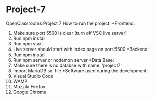 # Project-7
OpenClassrooms Project 7
How to run the project:
*Frontend:
  1. Make sure port 5500 is clear (turn off VSC live server)
  2. Run npm install
  3. Run npm start
  4. Live server should start with index page on port 5500
*Backend:
  1. Run npm install
  2. Run npm server or nodemon server
*Data Base:
  1. Make sure there is no databse with name: 'project7'
  2. Import MariaDB sql file
*Software used during the development:
  1. Visual Studio Code
  2. WAMP
  3. Mozzila Firefox
  4. Google Chrome
